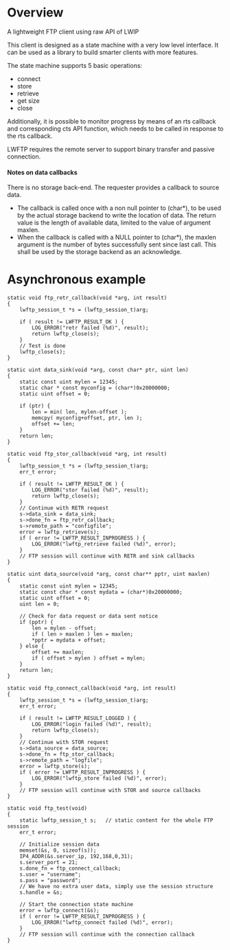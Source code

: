 # Overview

A lightweight FTP client using raw API of LWIP

This client is designed as a state machine with a very low level
interface. It can be used as a library to build smarter clients with
more features.

The state machine supports 5 basic operations:
* connect
* store
* retrieve
* get size
* close

Additionally, it is possible to monitor progress by means of an
rts callback and corresponding cts API function, which needs to be
called in response to the rts callback.

LWFTP requires the remote server to support binary transfer and
passive connection.

#### Notes on data callbacks

There is no storage back-end. The requester provides a callback to
source data.
* The callback is called once with a non null pointer to (char*), to be
used by the actual storage backend to write the location of data. The
return value is the length of available data, limited to the value of
argument maxlen.
* When the callback is called with a NULL pointer to (char*), the maxlen
argument is the number of bytes successfully sent since last call. This
shall be used by the storage backend as an acknowledge.

# Asynchronous example
```
static void ftp_retr_callback(void *arg, int result)
{
    lwftp_session_t *s = (lwftp_session_t)arg;

    if ( result != LWFTP_RESULT_OK ) {
        LOG_ERROR("retr failed (%d)", result);
        return lwftp_close(s);
    }
    // Test is done
    lwftp_close(s);
}

static uint data_sink(void *arg, const char* ptr, uint len)
{
    static const uint mylen = 12345;
    static char * const myconfig = (char*)0x20000000;
    static uint offset = 0;

    if (ptr) {
        len = min( len, mylen-offset );
        memcpy( myconfig+offset, ptr, len );
        offset += len;
    }
    return len;
}

static void ftp_stor_callback(void *arg, int result)
{
    lwftp_session_t *s = (lwftp_session_t)arg;
    err_t error;

    if ( result != LWFTP_RESULT_OK ) {
        LOG_ERROR("stor failed (%d)", result);
        return lwftp_close(s);
    }
    // Continue with RETR request
    s->data_sink = data_sink;
    s->done_fn = ftp_retr_callback;
    s->remote_path = "configfile";
    error = lwftp_retrieve(s);
    if ( error != LWFTP_RESULT_INPROGRESS ) {
        LOG_ERROR("lwftp_retrieve failed (%d)", error);
    }
    // FTP session will continue with RETR and sink callbacks
}

static uint data_source(void *arg, const char** pptr, uint maxlen)
{
    static const uint mylen = 12345;
    static const char * const mydata = (char*)0x20000000;
    static uint offset = 0;
    uint len = 0;

    // Check for data request or data sent notice
    if (pptr) {
        len = mylen - offset;
        if ( len > maxlen ) len = maxlen;
        *pptr = mydata + offset;
    } else {
        offset += maxlen;
        if ( offset > mylen ) offset = mylen;
    }
    return len;
}

static void ftp_connect_callback(void *arg, int result)
{
    lwftp_session_t *s = (lwftp_session_t)arg;
    err_t error;

    if ( result != LWFTP_RESULT_LOGGED ) {
        LOG_ERROR("login failed (%d)", result);
        return lwftp_close(s);
    }
    // Continue with STOR request
    s->data_source = data_source;
    s->done_fn = ftp_stor_callback;
    s->remote_path = "logfile";
    error = lwftp_store(s);
    if ( error != LWFTP_RESULT_INPROGRESS ) {
        LOG_ERROR("lwftp_store failed (%d)", error);
    }
    // FTP session will continue with STOR and source callbacks
}

static void ftp_test(void)
{
    static lwftp_session_t s;   // static content for the whole FTP session
    err_t error;

    // Initialize session data
    memset(&s, 0, sizeof(s));
    IP4_ADDR(&s.server_ip, 192,168,0,31);
    s.server_port = 21;
    s.done_fn = ftp_connect_callback;
    s.user = "username";
    s.pass = "password";
    // We have no extra user data, simply use the session structure
    s.handle = &s;

    // Start the connection state machine
    error = lwftp_connect(&s);
    if ( error != LWFTP_RESULT_INPROGRESS ) {
        LOG_ERROR("lwftp_connect failed (%d)", error);
    }
    // FTP session will continue with the connection callback
}
```
